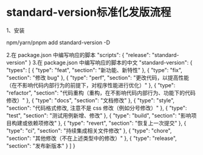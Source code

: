 # standard-version标准化发版流程

1、安装

npm/yarn/pnpm add standard-version -D

2.在 package.json 中编写响应的脚本
"scripts": {
  "release": "standard-version"
}
3.在 package.json 中编写响应的脚本的中文
  "standard-version": {
    "types": [
      {
        "type": "feat",
        "section": "新功能、新特性"
      },
      {
        "type": "fix",
        "section": "修改 bug"
      },
      {
        "type": "perf",
        "section": "更改代码，以提高性能（在不影响代码内部行为的前提下，对程序性能进行优化）"
      },
      {
        "type": "refactor",
        "section": "代码重构（重构，在不影响代码内部行为、功能下的代码修改）"
      },
      {
        "type": "docs",
        "section": "文档修改"
      },
      {
        "type": "style",
        "section": "代码格式修改, 注意不是 css 修改（例如分号修改）"
      },
      {
        "type": "test",
        "section": "测试用例新增、修改"
      },
      {
        "type": "build",
        "section": "影响项目构建或依赖项修改"
      },
      {
        "type": "revert",
        "section": "恢复上一次提交"
      },
      {
        "type": "ci",
        "section": "持续集成相关文件修改"
      },
      {
        "type": "chore",
        "section": "其他修改（不在上述类型中的修改）"
      },
      {
        "type": "release",
        "section": "发布新版本"
      }
    ]
  }
